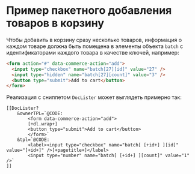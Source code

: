 # Пример пакетного добавления товаров в корзину

Чтобы добавить в корзину сразу несколько товаров, информация о каждом товаре должна быть помещена в элементы объекта `batch` с идентификаторами каждого товара в качестве ключей, например:

```html
<form action="#" data-commerce-action="add">
  <input type="checkbox" name="batch[27][id]" value="27" />
  <input type="hidden" name="batch[27][count]" value="3" />
  <button type="submit">Add to cart</button>
</form>
```

Реализация с сниппетом `DocLister` может выглядеть примерно так:

```
[[DocLister?
    &ownerTPL=`@CODE:
        <form data-commerce-action="add">
        [+dl.wrap+]
        <button type="submit">Add to cart</button>
        </form>`
    &tpl=`@CODE:
        <label><input type="checkbox" name="batch[ [+id+] ][id]" value="[+id+]" />[+pagetitle+]</label>
        <input type="number" name="batch[ [+id+] ][count]" value="1" />`
]]
```

